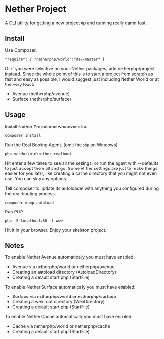 Nether Project
==============

A CLI utility for getting a new project up and running really damn fast.

Install
-------

Use Composer.

	"require": { "netherphp/world":"dev-master" }

Or if you were selective on your Nether packages, add netherphp/project instead.
Since the whole point of this is to start a project from scratch as fast and
easy as possible, I would suggest just including Nether World or at the very
least:

* Avenue (netherphp/avenue)
* Surface (netherphp/surface)

Usage
-----

Install Nether Project and whatever else.

	composer install

Run the Real Booting Agent. (omit the `php` on Windows)

	php vendor\bin\nether-realboot

Hit enter a few times to see all the settings, or run the agent with --defaults
to just accept them all and go. Some of the settings are just to make things
easier for you later, like creating a cache directory that you might not even
use. You can skip any options.

Tell composer to update its autoloader with anything you configured during
the real booting process.

	composer dump-autoload

Run PHP.

	php -S localhost:80 -t www

Hit it in your browser. Enjoy your skeleton project.

Notes
-----

To enable Nether Avenue automatically you must have enabled:

* Avenue via netherphp/world or netherphp/avenue
* Creating an autoload directory (AutoloadDirectory)
* Creating a default start.php (StartFile)

To enable Nether Surface automatically you must have enabled:

* Surface via netherphp/world or netherphp/surface
* Creating a web root directory (WebDirectory)
* Creating a default start.php (StartFile)

To enable Nether Cache automatically you must have enabled:

* Cache via netherphp/world or netherphp/cache
* Creating a default start.php (StartFile)
